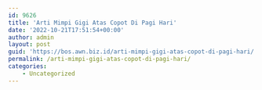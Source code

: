 ```yaml
---
id: 9626
title: 'Arti Mimpi Gigi Atas Copot Di Pagi Hari'
date: '2022-10-21T17:51:54+00:00'
author: admin
layout: post
guid: 'https://bos.awn.biz.id/arti-mimpi-gigi-atas-copot-di-pagi-hari/'
permalink: /arti-mimpi-gigi-atas-copot-di-pagi-hari/
categories:
    - Uncategorized
---
```


